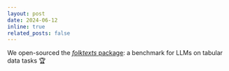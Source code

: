 ```yaml
---
layout: post
date: 2024-06-12
inline: true
related_posts: false
---
```


We open-sourced the [_folktexts_ package](https://github.com/socialfoundations/folktexts): a benchmark for LLMs on tabular data tasks :trophy:
